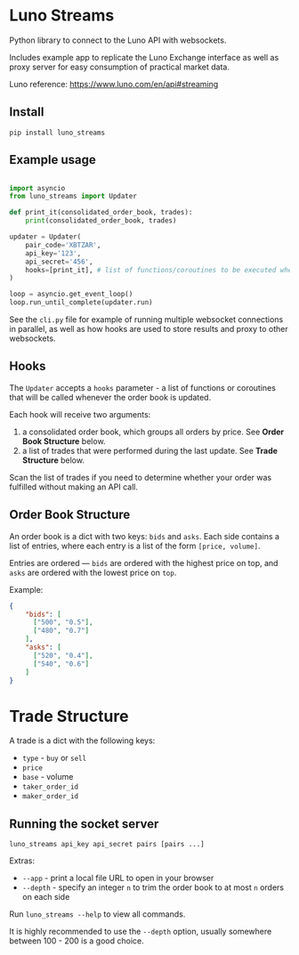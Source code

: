 # Luno Streams

Python library to connect to the Luno API with websockets. 

Includes example app to replicate the Luno Exchange interface as well 
as proxy server for easy consumption of practical market data.

Luno reference: https://www.luno.com/en/api#streaming

## Install

```
pip install luno_streams
```

## Example usage

```python

import asyncio
from luno_streams import Updater

def print_it(consolidated_order_book, trades):
    print(consolidated_order_book, trades)

updater = Updater(
    pair_code='XBTZAR',
    api_key='123',
    api_secret='456',
    hooks=[print_it], # list of functions/coroutines to be executed when order book is updated
)

loop = asyncio.get_event_loop()
loop.run_until_complete(updater.run)
```

See the `cli.py` file for example of running multiple websocket connections in parallel, as well
as how hooks are used to store results and proxy to other websockets.

## Hooks

The `Updater` accepts a `hooks` parameter - a list of functions or coroutines that will be called
whenever the order book is updated.

Each hook will receive two arguments:

1. a consolidated order book, which groups all orders by price. See **Order Book Structure** below.
2. a list of trades that were performed during the last update. See **Trade Structure** below.

Scan the list of trades if you need to determine whether your order was fulfilled without making 
an API call.

## Order Book Structure

An order book is a dict with two keys: `bids` and `asks`. Each side contains a list
of entries, where each entry is a list of the form `[price, volume]`.

Entries are ordered — `bids` are ordered with the highest price on top, and `asks` are ordered with the lowest
price on `top`.

Example:

```json
{
    "bids": [
      ["500", "0.5"],
      ["480", "0.7"]
    ],
    "asks": [
      ["520", "0.4"],
      ["540", "0.6"]
    ]
}
```

# Trade Structure

A trade is a dict with the following keys: 

* `type` - `buy` or `sell`
* `price`
* `base` - volume
* `taker_order_id`
* `maker_order_id`

## Running the socket server

```
luno_streams api_key api_secret pairs [pairs ...]
```


Extras:

* `--app` - print a local file URL to open in your browser
* `--depth` - specify an integer `n` to trim the order book to at most `n` orders on each side

Run `luno_streams --help` to view all commands.

It is highly recommended to use the `--depth` option, usually somewhere between 100 - 200 is a good choice.
